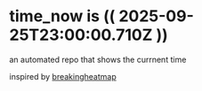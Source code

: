 # time_now is (( 2025-09-25T23:00:00.710Z ))

an automated repo that shows the currnent time

inspired by [breakingheatmap](https://github.com/breakingheatmap/breakingheatmap)